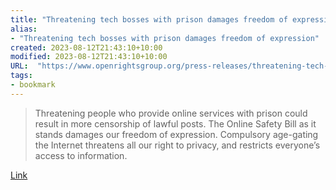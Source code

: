 ```yaml
---
title: "Threatening tech bosses with prison damages freedom of expression"
alias:
- "Threatening tech bosses with prison damages freedom of expression"
created: 2023-08-12T21:43:10+10:00
modified: 2023-08-12T21:43:10+10:00
URL:  "https://www.openrightsgroup.org/press-releases/threatening-tech-bosses-with-prison-damages-freedom-of-expression/"
tags:
- bookmark
---
```


> Threatening people who provide online services with prison could result in more censorship of lawful posts. The Online Safety Bill as it stands damages our freedom of expression. Compulsory age-gating the Internet threatens all our right to privacy, and restricts everyone’s access to information.

[Link](https://www.openrightsgroup.org/press-releases/threatening-tech-bosses-with-prison-damages-freedom-of-expression/)
